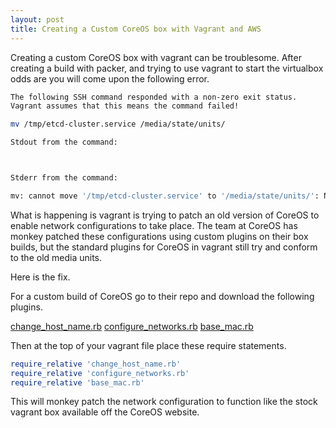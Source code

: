 ```yaml
---
layout: post
title: Creating a Custom CoreOS box with Vagrant and AWS 
---
```


Creating a custom CoreOS box with vagrant can be troublesome. After creating a build with packer, and trying to use vagrant to start the virtualbox odds are you will come upon the following error.

```bash
The following SSH command responded with a non-zero exit status.
Vagrant assumes that this means the command failed!

mv /tmp/etcd-cluster.service /media/state/units/

Stdout from the command:



Stderr from the command:

mv: cannot move '/tmp/etcd-cluster.service' to '/media/state/units/': No such file or directory
``` 

What is happening is vagrant is trying to patch an old version of CoreOS to enable network configurations to take place. The team at CoreOS has monkey patched these configurations using custom plugins on their box builds, but the standard plugins for CoreOS in vagrant still try and conform to the old media units.

Here is the fix. 

For a custom build of CoreOS go to their repo and download the following plugins.

[change_host_name.rb](https://github.com/coreos/coreos-overlay/raw/master/coreos-base/oem-vagrant/files/box/change_host_name.rb)
[configure_networks.rb](https://github.com/coreos/coreos-overlay/raw/master/coreos-base/oem-vagrant/files/box/configure_networks.rb)
[base_mac.rb](https://github.com/coreos/coreos-overlay/raw/master/coreos-base/oem-vagrant/files/box/base_mac.rb)

Then at the top of your vagrant file place these require statements.

```ruby
require_relative 'change_host_name.rb'
require_relative 'configure_networks.rb'
require_relative 'base_mac.rb'
```

This will monkey patch the network configuration to function like the stock vagrant box available off the CoreOS website.
